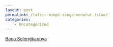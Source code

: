 ```yaml
---
layout: post
permalink: /tafsir-mimpi-singa-menurut-islam/
categories:
    - Uncategorized
---
```


[Baca Selengkapnya](/08)